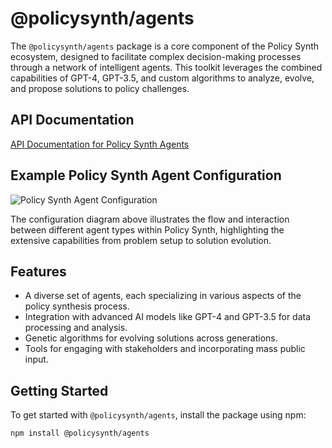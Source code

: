 # @policysynth/agents

The `@policysynth/agents` package is a core component of the Policy Synth ecosystem, designed to facilitate complex decision-making processes through a network of intelligent agents. This toolkit leverages the combined capabilities of GPT-4, GPT-3.5, and custom algorithms to analyze, evolve, and propose solutions to policy challenges.

## API Documentation

[API Documentation for Policy Synth Agents](https://github.com/CitizensFoundation/policy-synth/blob/main/agents/docs/README.md)

## Example Policy Synth Agent Configuration

![Policy Synth Agent Configuration](https://github.com/CitizensFoundation/policy-synth/assets/43699/6956d011-4899-4d5e-ab59-b75556982f44)

The configuration diagram above illustrates the flow and interaction between different agent types within Policy Synth, highlighting the extensive capabilities from problem setup to solution evolution.

## Features

- A diverse set of agents, each specializing in various aspects of the policy synthesis process.
- Integration with advanced AI models like GPT-4 and GPT-3.5 for data processing and analysis.
- Genetic algorithms for evolving solutions across generations.
- Tools for engaging with stakeholders and incorporating mass public input.


## Getting Started

To get started with `@policysynth/agents`, install the package using npm:

```bash
npm install @policysynth/agents
```